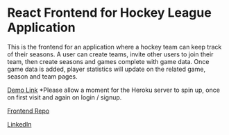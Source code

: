 # React Frontend for Hockey League Application

This is the frontend for an application where a hockey team can keep track of their seasons.  A user can create teams, invite other users to join their team, then create seasons and games complete with game data.  Once game data is added, player statistics will update on the related game, season and team pages.

[Demo Link](http://intense-scrubland-75230.herokuapp.com/)
*Please allow a moment for the Heroku server to spin up, once on first visit and again on login / signup.

[Frontend Repo](https://github.com/smassarsky/react-app-api)

[LinkedIn](https://www.linkedin.com/in/seth-massarsky/)